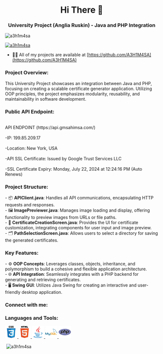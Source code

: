 <h1 align="center">Hi There 👋</h1>
<h3 align="center">University Project (Anglia Ruskin) - Java and PHP Integration</h3>

<p align="left"> <img src="https://komarev.com/ghpvc/?username=a3h1m4sa&label=Profile%20views&color=0e75b6&style=flat" alt="a3h1m4sa" /> </p>
<p align="left"> <a href="https://github.com/ryo-ma/github-profile-trophy"><img src="https://github-profile-trophy.vercel.app/?username=a3h1m4sa" alt="a3h1m4sa" /></a> </p>

- 👨‍💻 All of my projects are available at [https://github.com/A3H1M4SA](https://github.com/A3H1M4SA)

<h3 align="left">Project Overview:</h3>
<p align="left">This University Project showcases an integration between Java and PHP, focusing on creating a scalable certificate generator application. Utilizing OOP principles, the project emphasizes modularity, reusability, and maintainability in software development.</p>

<h3 align="left">Public API Endpoint:</h3>
<p align="left">
  <br> API ENDPOINT (https://api.gmsahimsa.com/)<br>
  <br>-IP: 199.85.209.17<br>
  <br>-Location: New York, USA<br>
  <br>-API SSL Certificate: Issued by Google Trust Services LLC<br>
  <br>-SSL Certificate Expiry: Monday, July 22, 2024 at 12:24:16 PM (Auto Renews)<br>
</p>

<h3 align="left"> Project Structure:</h3>
<p align="left">
- 📦 <b>APIClient.java</b>: Handles all API communications, encapsulating HTTP requests and responses.<br>
- 🖼️ <b>ImagePreviewer.java</b>: Manages image loading and display, offering functionality to preview images from URLs or file paths.<br>
- 📝 <b>CertificateCreationScreen.java</b>: Provides the UI for certificate customization, integrating components for user input and image preview.<br>
- 🗂️ <b>PathSelectionScreen.java</b>: Allows users to select a directory for saving the generated certificates.<br>
</p>


<h3 align="left">Key Features:</h3>
<p align="left">
- ⚙️ <b>OOP Concepts</b>: Leverages classes, objects, inheritance, and polymorphism to build a cohesive and flexible application architecture.<br>
- 🌐 <b>API Integration</b>: Seamlessly integrates with a PHP backend for generating and retrieving certificates.<br>
- 🖥️ <b>Swing GUI</b>: Utilizes Java Swing for creating an interactive and user-friendly desktop application.<br>
</p>

<h3 align="left">Connect with me:</h3>
<p align="left">
</p>

<h3 align="left">Languages and Tools:</h3>
<p align="left"> 
<a href="https://www.w3schools.com/css/" target="_blank" rel="noreferrer"> <img src="https://raw.githubusercontent.com/devicons/devicon/master/icons/css3/css3-original-wordmark.svg" alt="css3" width="40" height="40"/> </a>
<a href="https://www.w3.org/html/" target="_blank" rel="noreferrer"> <img src="https://raw.githubusercontent.com/devicons/devicon/master/icons/html5/html5-original-wordmark.svg" alt="html5" width="40" height="40"/> </a>
<a href="https://www.java.com" target="_blank" rel="noreferrer"> <img src="https://raw.githubusercontent.com/devicons/devicon/master/icons/java/java-original.svg" alt="java" width="40" height="40"/> </a>
<a href="https://www.mysql.com/" target="_blank" rel="noreferrer"> <img src="https://raw.githubusercontent.com/devicons/devicon/master/icons/mysql/mysql-original-wordmark.svg" alt="mysql" width="40" height="40"/> </a>
<a href="https://www.php.net" target="_blank" rel="noreferrer"> <img src="https://raw.githubusercontent.com/devicons/devicon/master/icons/php/php-original.svg" alt="php" width="40" height="40"/> </a>
</p>

<p>&nbsp;<img align="center" src="https://github-readme-stats.vercel.app/api?username=a3h1m4sa&show_icons=true&locale=en" alt="a3h1m4sa" /></p>
